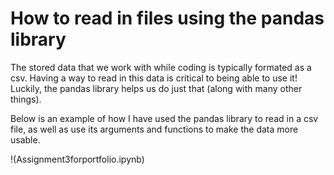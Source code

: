 # How to read in files using the pandas library

The stored data that we work with while coding is typically formated as a csv. Having a way to read in this data is critical to being able to use it! Luckily, the pandas library helps us do just that (along with many other things).

Below is an example of how I have used the pandas library to read in a csv file, as well as use its arguments and functions to make the data more usable.

!(Assignment3forportfolio.ipynb)

